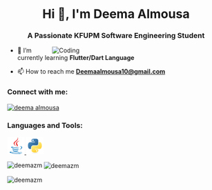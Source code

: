 


<h1 align="center">Hi 👋, I'm Deema Almousa</h1>
<h3 align="center">A Passionate KFUPM Software Engineering Student</h3>
<img align="right" alt="Coding" width="400" src="[https://media3.giphy.com/media/V4NSR1NG2p0KeJJyr5/giphy.gif](https://images.squarespace-cdn.com/content/v1/5769fc401b631bab1addb2ab/1541580611624-TE64QGKRJG8SWAIUS7NS/ke17ZwdGBToddI8pDm48kPoswlzjSVMM-SxOp7CV59BZw-zPPgdn4jUwVcJE1ZvWQUxwkmyExglNqGp0IvTJZamWLI2zvYWH8K3-s_4yszcp2ryTI0HqTOaaUohrI8PI6FXy8c9PWtBlqAVlUS5izpdcIXDZqDYvprRqZ29Pw0o/coding-freak.gif)">

- 🌱 I’m currently learning **Flutter/Dart Language**

- 📫 How to reach me **Deemaalmousa10@gmail.com**

<h3 align="left">Connect with me:</h3>
<p align="left">
<a href="https://linkedin.com/in/deema almousa" target="blank"><img align="center" src="https://raw.githubusercontent.com/rahuldkjain/github-profile-readme-generator/master/src/images/icons/Social/linked-in-alt.svg" alt="deema almousa" height="30" width="40" /></a>
</p>

<h3 align="left">Languages and Tools:</h3>
<p align="left"> <a href="https://www.java.com" target="_blank" rel="noreferrer"> <img src="https://raw.githubusercontent.com/devicons/devicon/master/icons/java/java-original.svg" alt="java" width="40" height="40"/> </a> <a href="https://www.python.org" target="_blank" rel="noreferrer"> <img src="https://raw.githubusercontent.com/devicons/devicon/master/icons/python/python-original.svg" alt="python" width="40" height="40"/> </a> </p>

<p><img align="left" src="https://github-readme-stats.vercel.app/api/top-langs?username=deemazm&show_icons=true&locale=en&layout=compact" alt="deemazm" /></p>

<p>&nbsp;<img align="center" src="https://github-readme-stats.vercel.app/api?username=deemazm&show_icons=true&locale=en" alt="deemazm" /></p>

<p><img align="center" src="https://github-readme-streak-stats.herokuapp.com/?user=deemazm&" alt="deemazm" /></p>
